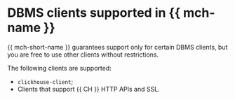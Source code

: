 # DBMS clients supported in {{ mch-name }}

{{ mch-short-name }} guarantees support only for certain DBMS clients, but you are free to use other clients without restrictions.

The following clients are supported:

- `clickhouse-client`;
- Clients that support {{ CH }} HTTP APIs and SSL.
